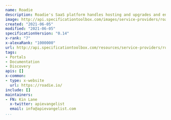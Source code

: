 ```yaml
---
name: Roadie
description: Roadie's SaaS platform handles hosting and upgrades and ensures you always have access to the latest Backstage features.
image: http://api.specificationtoolbox.com/images/service-providers/roadie.png
created: "2021-06-05"
modified: "2021-06-05"
specificationVersion: "0.14"
x-rank: "7"
x-alexaRank: "1000000"
url: http://api.specificationtoolbox.com/resources/service-providers/roadie/
tags:
- Portals
- Documentation
- Discovery
apis: []
x-common:
- type: x-website
  url: https://roadie.io/
include: []
maintainers:
- FN: Kin Lane
  x-twitter: apievangelist
  email: info@apievangelist.com
...
```

